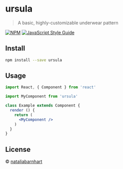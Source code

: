 # ursula

> A basic, highly-customizable underwear pattern

[![NPM](https://img.shields.io/npm/v/ursula.svg)](https://www.npmjs.com/package/ursula) [![JavaScript Style Guide](https://img.shields.io/badge/code_style-standard-brightgreen.svg)](https://standardjs.com)

## Install

```bash
npm install --save ursula
```

## Usage

```jsx
import React, { Component } from 'react'

import MyComponent from 'ursula'

class Example extends Component {
  render () {
    return (
      <MyComponent />
    )
  }
}
```

## License

 © [nataliabarnhart](https://github.com/nataliabarnhart)
